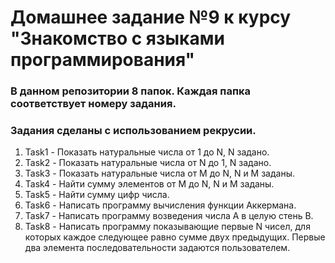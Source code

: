 # Домашнее задание №9 к курсу "Знакомство с языками программирования"

### В данном репозитории 8 папок. Каждая папка соответствует номеру задания.
### Задания сделаны с использованием рекрусии.

1. Task1 - Показать натуральные числа от 1 до N, N задано.
2. Task2 - Показать натуральные числа от N до 1, N задано.
3. Task3 - Показать натуральные числа от M до N, N и M заданы.
4. Task4 - Найти сумму элементов от M до N, N и M заданы.
5. Task5 - Найти сумму цифр числа.
6. Task6 - Написать программу вычисления функции Аккермана.
7. Task7 - Написать программу возведения числа А в целую стень B.
8. Task8 - Написать программу показывающие первые N чисел, для которых каждое следующее равно сумме двух предыдущих. Первые два элемента последовательности задаются пользователем.